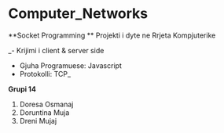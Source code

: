 # Computer_Networks
**Socket Programming
**
Projekti i dyte ne Rrjeta Kompjuterike

_- Krijimi i client & server side
- Gjuha Programuese: Javascript 
- Protokolli: TCP_


**Grupi 14**
1. Doresa Osmanaj
2. Doruntina Muja
3. Dreni Mujaj
